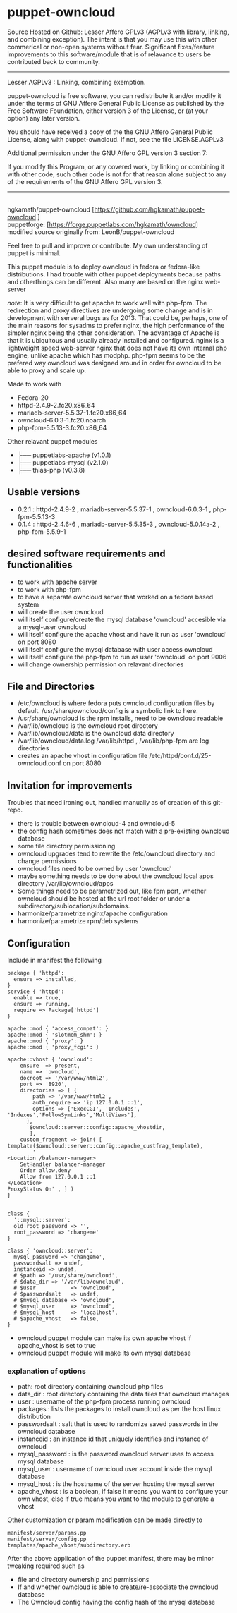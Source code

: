 # puppet-owncloud


Source Hosted on Github: Lesser Affero GPLv3 (AGPLv3 with library, linking, and combining exception). The intent is that you may use this with other commerical or non-open systems without fear. Significant fixes/feature improvements to this software/module that is of relavance to users be contributed back to community.

---------- 
Lesser AGPLv3  : Linking, combining exemption.

puppet-owncloud is free software, you can redistribute it and/or modify
it under the terms of GNU Affero General Public License
as published by the Free Software Foundation, either version 3
of the License, or (at your option) any later version.

You should have received a copy of the the GNU Affero
General Public License, along with puppet-owncloud. If not, see the file LICENSE.AGPLv3

Additional permission under the GNU Affero GPL version 3 section 7:

If you modify this Program, or any covered work, by linking or
combining it with other code, such other code is not for that reason
alone subject to any of the requirements of the GNU Affero GPL
version 3.

----------



 <br> hgkamath/puppet-owncloud  [https://github.com/hgkamath/puppet-owncloud ]
 <br> puppetforge: [https://forge.puppetlabs.com/hgkamath/owncloud]
 <br> modified source originally from: LeonB/puppet-owncloud

Feel free to pull and improve or contribute. My own understanding of puppet is minimal.

This puppet module is to deploy owncloud in fedora or fedora-like distributions.  I had trouble with other puppet deployments because paths and otherthings can be different. Also many are based on the nginx web-server

*note*: 
It is very difficult to get apache to work well with php-fpm. The redirection and proxy directives are undergoing some change and is in development with serveral bugs as for 2013. That could be, perhaps, one of the main reasons for sysadms to prefer nginx, the high performance of the simpler nginx being the other consideration. The advantage of Apache is that it is ubiquitous and usually already installed and configured.  nginx is a lightweight speed web-server nginx that does not have its own internal php engine, unlike apache which has modphp. php-fpm seems to be the prefered way owncloud was designed around in order for owncloud to be able to proxy and scale up. 

Made to work with
* Fedora-20
* httpd-2.4.9-2.fc20.x86_64
* mariadb-server-5.5.37-1.fc20.x86_64
* owncloud-6.0.3-1.fc20.noarch
* php-fpm-5.5.13-3.fc20.x86_64

Other relavant puppet modules
* ├── puppetlabs-apache (v1.0.1)
* ├── puppetlabs-mysql (v2.1.0)
* ├── thias-php (v0.3.8)

## Usable versions
* 0.2.1 : httpd-2.4.9-2 , mariadb-server-5.5.37-1 , owncloud-6.0.3-1   , php-fpm-5.5.13-3 
* 0.1.4 : httpd-2.4.6-6 , mariadb-server-5.5.35-3 , owncloud-5.0.14a-2 , php-fpm-5.5.9-1  

## desired software requirements and functionalities
* to work with apache server
* to work with php-fpm
* to have a separate owncloud server that worked on a fedora based system
* will create the user owncloud
* will itself configure/create the mysql database 'owncloud' accesible via a mysql-user owncloud
* will itself configure the apache vhost and have it run as user 'owncloud' on port 8080
* will itself configure the mysql database with user access owncloud
* will itself configure the php-fpm to run as user 'owncloud' on port 9006
* will change ownership permission on relavant directories

## File and Directories
* /etc/owncloud is where fedora puts owncloud configuration files by default. /usr/share/owncloud/config is a symbolic link to here.
* /usr/share/owncloud is the rpm installs, need to be owncloud readable
* /var/lib/owncloud is the owncloud root directory 
* /var/lib/owncloud/data is the owncloud data directory
* /var/lib/owncloud/data.log /var/lib/httpd , /var/lib/php-fpm are log directories
* creates an apache vhost in configuration file /etc/httpd/conf.d/25-owncloud.conf on port 8080

## Invitation for improvements
Troubles that need ironing out, handled manually as of creation of this git-repo.
* there is trouble between owncloud-4 and owncloud-5
* the config hash sometimes does not match with a pre-existing owncloud database
* some file directory permissioning
* owncloud upgrades tend to rewrite the /etc/owncloud directory and change permissions
* owncloud files need to be owned by user 'owncloud'
* maybe something needs to be done about the owncloud local apps directory /var/lib/owncloud/apps
* Some things need to be parametrized out, like fpm port, whether owncloud should be hosted at the url root folder or under a subdirectory/sublocation/subdomains.
* harmonize/parametrize nginx/apache configuration
* harmonize/parametrize rpm/deb systems

## Configuration
Include in manifest the following
```
package { 'httpd':
  ensure => installed,
}
service { 'httpd':
  enable => true,
  ensure => running,
  require => Package['httpd']
}

apache::mod { 'access_compat': }
apache::mod { 'slotmem_shm': }
apache::mod { 'proxy': }
apache::mod { 'proxy_fcgi': }

apache::vhost { 'owncloud':
    ensure  => present,
    name => 'owncloud',
    docroot => '/var/www/html2',
    port => '8920',
    directories => [ {
        path => '/var/www/html2',
        auth_require => 'ip 127.0.0.1 ::1',
        options => ['ExecCGI', 'Includes', 'Indexes','FollowSymLinks','MultiViews'], 
      },
       $owncloud::server::config::apache_vhostdir,
       ],
    custom_fragment => join( [ template($owncloud::server::config::apache_custfrag_template),
        '
<Location /balancer-manager> 
    SetHandler balancer-manager 
    Order allow,deny
    Allow from 127.0.0.1 ::1
</Location> 
ProxyStatus On' , ] )
}


class { 
  '::mysql::server': 
  old_root_password => '',
  root_password => 'changeme'
}

class { 'owncloud::server':
  mysql_password => 'changeme',
  passwordsalt => undef,
  instanceid => undef,
  # $path => '/usr/share/owncloud',
  # $data_dir => '/var/lib/owncloud',
  # $user           => 'owncloud',
  # $passwordsalt   => undef,
  # $mysql_database => 'owncloud',
  # $mysql_user     => 'owncloud',
  # $mysql_host     => 'localhost',
  # $apache_vhost   => false,         
}
```

* owncloud puppet module can make its own apache vhost if apache_vhost is set to true
* owncloud puppet module will make its own mysql database

### explanation of options
* path: root directory containing owncloud php files
* data_dir : root directory containing the data files that owncloud manages
* user : username of the php-fpm process running owncloud
* packages : lists the packages to install owncloud as per the host linux distribution
* passwordsalt : salt that is used to randomize saved passwords in the owncloud database
* instanceid : an instance id that uniquely identifies and instance of owncloud
* mysql_password : is the password owncloud server uses to access mysql database
* mysql_user : username of owncloud user account inside the mysql database
* mysql_host : is the hostname of the server hosting the mysql server
* apache_vhost : is a boolean, if false it means you want to configure your own vhost, else if true means you want to the module to generate a vhost


Other customization or param modification can be made directly to 
```
manifest/server/params.pp
manifest/server/config.pp
templates/apache_vhost/subdirectory.erb
```

After the above application of the puppet manifest, there may be minor tweaking required such as
* file and directory ownership and permissions
* If and whether owncloud is able to create/re-associate the owncloud database
* The Owncloud config having the config hash of the mysql database
